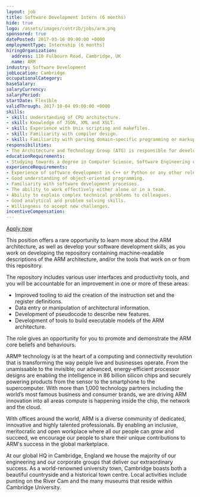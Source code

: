 ```yaml
---
layout: job
title: Software Development Intern (6 months)
hide: true
logo: /assets/images/contrib/jobs/arm.png
sponsored: true
datePosted: 2017-03-16 09:00:00 +0000
employmentType: Internship (6 months)
hiringOrganization:
  address: 110 Fulbourn Road, Cambridge, UK
  name: ARM
industry: Software Development
jobLocation: Cambridge
occupationalCategory:
baseSalary:
salaryCurrency:
salaryPeriod:
startDate: Flexible
validThrough: 2017-10-04 09:00:00 +0000
skills:
- skill: Understanding of CPU architecture.
- skill: Knowledge of JSON, XML and XSLT.
- skill: Experience with Unix scripting and makefiles.
- skill: Familiarity with compiler design.
- skill: Familiarity with parsing domain-specific programming or markup languages.
responsibilities:
- The Architecture and Technology Group (ATG) is responsible for developing the ARM Architecture and associated technologies for ARM’s roadmap.  The work of the group is fundamental to ARM’s success, providing the key specifications associated with processor and related infrastructure design. This includes the information needed for compliant software development, debug and trace support, and other aspects of the ARM ecosystem. The scope applies across the broad spectrum of product areas from the smallest microcontrollers to high performance computing.
educationRequirements:
- Studying towards a degree in Computer Science, Software Engineering or Electronic Engineering or similar.
experienceRequirements:
- Experience of software development in C++ or Python or any other relevant language.
- Good understanding of object-oriented programming.
- Familiarity with software development processes.
- The ability to work effectively either alone or in a team.
- Ability to explain complex technical problems to colleagues.
- Good analytical and problem solving skills.
- Willingness to accept new challenges.
incentiveCompensation:
---
```


[Apply now](https://careers.peopleclick.com/careerscp/client_arm/external/gateway.do?functionName=viewFromLink&jobPostId=30696&localeCode=en-us)

This position offers a rare opportunity to learn more about the ARM architecture, as well as develop your software development skills, as you work on developing the repository containing machine-readable descriptions of the ARM architecture, and/or the tools that work on or from this repository.

The repository includes various user interfaces and productivity tools, and you will be accountable for an improvement in one or more of these areas:

* Improved tooling to aid the creation of the instruction set and the register definitions.
* Data entry or manipulation of architectural information.
* Development of pseudocode to describe new features.
* Development of tools to build executable models of the ARM architecture.

The role gives an opportunity for you to promote and demonstrate the ARM core beliefs and behaviours.

ARM® technology is at the heart of a computing and connectivity revolution that is transforming the way people live and businesses operate. From the unamissable to the invisible; our advanced, energy-efficient processor designs are enabling the intelligence in 86 billion silicon chips and securely powering products from the sensor to the smartphone to the supercomputer. With more than 1,000 technology partners including the world’s most famous business and consumer brands, we are driving ARM innovation into all areas compute is happening inside the chip, the network and the cloud.

With offices around the world, ARM is a diverse community of dedicated, innovative and highly talented professionals. By enabling an inclusive, meritocratic and open workplace where all our people can grow and succeed, we encourage our people to share their unique contributions to ARM's success in the global marketplace.

At our global HQ in Cambridge, England we house the majority of our engineering and our corporate groups that deliver our extraordinary success. As a world-renowned university town, Cambridge boasts both a beautiful countryside and a historical town centre. Local activities include punting on the River Cam and the many museums that reside within Cambridge University.
